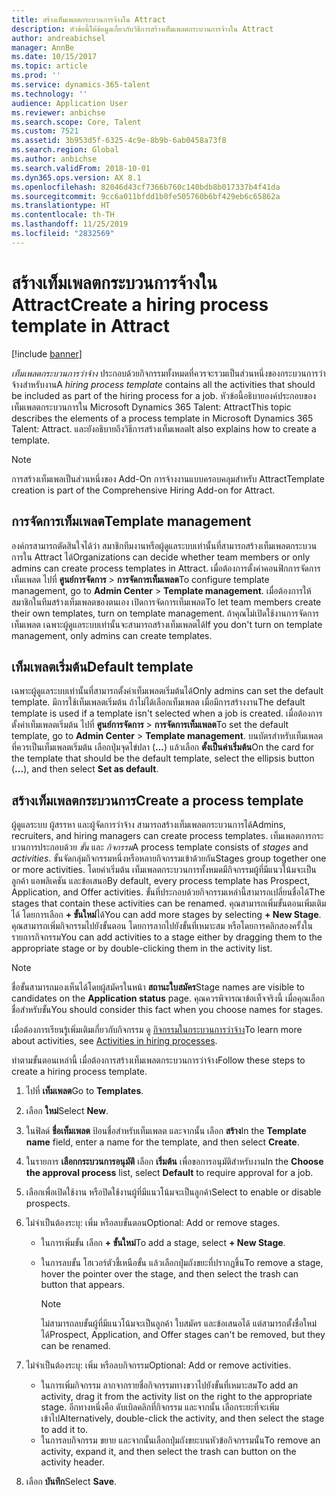```yaml
---
title: สร้างเท็มเพลตกระบวนการจ้างใน Attract
description: หัวข้อนี้ให้ข้อมูลเกี่ยวกับวิธีการสร้างเท็มเพลตกระบวนการจ้างใน Attract
author: andreabichsel
manager: AnnBe
ms.date: 10/15/2017
ms.topic: article
ms.prod: ''
ms.service: dynamics-365-talent
ms.technology: ''
audience: Application User
ms.reviewer: anbichse
ms.search.scope: Core, Talent
ms.custom: 7521
ms.assetid: 3b953d5f-6325-4c9e-8b9b-6ab0458a73f8
ms.search.region: Global
ms.author: anbichse
ms.search.validFrom: 2018-10-01
ms.dyn365.ops.version: AX 8.1
ms.openlocfilehash: 82046d43cf7366b760c140bdb8b017337b4f41da
ms.sourcegitcommit: 9cc6a011bfdd1b0fe505760b6bf429eb6c65862a
ms.translationtype: HT
ms.contentlocale: th-TH
ms.lasthandoff: 11/25/2019
ms.locfileid: "2832569"
---
```

# <a name="create-a-hiring-process-template-in-attract"></a><span data-ttu-id="68600-103">สร้างเท็มเพลตกระบวนการจ้างใน Attract</span><span class="sxs-lookup"><span data-stu-id="68600-103">Create a hiring process template in Attract</span></span>

[!include [banner](includes/banner.md)]

<span data-ttu-id="68600-104">*เท็มเพลตกระบวนการว่าจ้าง* ประกอบด้วยกิจกรรมทั้งหมดที่ควรจะรวมเป็นส่วนหนึ่งของกระบวนการว่าจ้างสำหรับงาน</span><span class="sxs-lookup"><span data-stu-id="68600-104">A *hiring process template* contains all the activities that should be included as part of the hiring process for a job.</span></span> <span data-ttu-id="68600-105">หัวข้อนี้อธิบายองค์ประกอบของเท็มเพลตกระบวนการใน Microsoft Dynamics 365 Talent: Attract</span><span class="sxs-lookup"><span data-stu-id="68600-105">This topic describes the elements of a process template in Microsoft Dynamics 365 Talent: Attract.</span></span> <span data-ttu-id="68600-106">และยังอธิบายถึงวิธีการสร้างเท็มเพลต</span><span class="sxs-lookup"><span data-stu-id="68600-106">It also explains how to create a template.</span></span>

> [!NOTE]
> <span data-ttu-id="68600-107">การสร้างเท็มเพลเป็นส่วนหนึ่งของ Add-On การจ้างงานแบบครอบคลุมสำหรับ Attract</span><span class="sxs-lookup"><span data-stu-id="68600-107">Template creation is part of the Comprehensive Hiring Add-on for Attract.</span></span>

## <a name="template-management"></a><span data-ttu-id="68600-108">การจัดการเท็มเพลต</span><span class="sxs-lookup"><span data-stu-id="68600-108">Template management</span></span>

<span data-ttu-id="68600-109">องค์กรสามารถตัดสินใจได้ว่า สมาชิกทีมงานหรือผู้ดูแลระบบเท่านั้นที่สามารถสร้างเท็มเพลตกระบวนการใน Attract ได้</span><span class="sxs-lookup"><span data-stu-id="68600-109">Organizations can decide whether team members or only admins can create process templates in Attract.</span></span> <span data-ttu-id="68600-110">เมื่อต้องการตั้งค่าคอนฟิกการจัดการเท็มเพลต ไปที่ **ศูนย์การจัดการ** \> **การจัดการเท็มเพลต**</span><span class="sxs-lookup"><span data-stu-id="68600-110">To configure template management, go to **Admin Center** \> **Template management**.</span></span> <span data-ttu-id="68600-111">เมื่อต้องการให้สมาชิกในทีมสร้างเท็มเพลตของตนเอง เปิดการจัดการเท็มเพลต</span><span class="sxs-lookup"><span data-stu-id="68600-111">To let team members create their own templates, turn on template management.</span></span> <span data-ttu-id="68600-112">ถ้าคุณไม่เปิดใช้งานการจัดการเท็มเพลต เฉพาะผู้ดูแลระบบเท่านั้นจะสามารถสร้างเท็มเพลตได้</span><span class="sxs-lookup"><span data-stu-id="68600-112">If you don't turn on template management, only admins can create templates.</span></span>

## <a name="default-template"></a><span data-ttu-id="68600-113">เท็มเพลตเริ่มต้น</span><span class="sxs-lookup"><span data-stu-id="68600-113">Default template</span></span>

<span data-ttu-id="68600-114">เฉพาะผู้ดูแลระบบเท่านั้นที่สามารถตั้งค่าเท็มเพลตเริ่มต้นได้</span><span class="sxs-lookup"><span data-stu-id="68600-114">Only admins can set the default template.</span></span> <span data-ttu-id="68600-115">มีการใช้เท็มเพลตเริ่มต้น ถ้าไม่ได้เลือกเท็มเพลต เมื่อมีการสร้างงาน</span><span class="sxs-lookup"><span data-stu-id="68600-115">The default template is used if a template isn't selected when a job is created.</span></span> <span data-ttu-id="68600-116">เมื่อต้องการตั้งค่าเท็มเพลตเริ่มต้น ไปที่ **ศูนย์การจัดการ** \> **การจัดการเท็มเพลต**</span><span class="sxs-lookup"><span data-stu-id="68600-116">To set the default template, go to **Admin Center** \> **Template management**.</span></span> <span data-ttu-id="68600-117">บนบัตรสำหรับเท็มเพลตที่ควรเป็นเท็มเพลตเริ่มต้น เลือกปุ่มจุดไข่ปลา (**...**) แล้วเลือก **ตั้งเป็นค่าเริ่มต้น**</span><span class="sxs-lookup"><span data-stu-id="68600-117">On the card for the template that should be the default template, select the ellipsis button (**...**), and then select **Set as default**.</span></span>

## <a name="create-a-process-template"></a><span data-ttu-id="68600-118">สร้างเท็มเพลตกระบวนการ</span><span class="sxs-lookup"><span data-stu-id="68600-118">Create a process template</span></span>

<span data-ttu-id="68600-119">ผู้ดูแลระบบ ผู้สรรหา และผู้จัดการว่าจ้าง สามารถสร้างเท็มเพลตกระบวนการได้</span><span class="sxs-lookup"><span data-stu-id="68600-119">Admins, recruiters, and hiring managers can create process templates.</span></span> <span data-ttu-id="68600-120">เท็มเพลตการกระบวนการประกอบด้วย *ขั้น* และ *กิจกรรม*</span><span class="sxs-lookup"><span data-stu-id="68600-120">A process template consists of *stages* and *activities*.</span></span> <span data-ttu-id="68600-121">ขั้นจัดกลุ่มกิจกรรมหนึ่งหรือหลายกิจกรรมเข้าด้วยกัน</span><span class="sxs-lookup"><span data-stu-id="68600-121">Stages group together one or more activities.</span></span> <span data-ttu-id="68600-122">โดยค่าเริ่มต้น เท็มเพลตกระบวนการทั้งหมดมีกิจกรรมผู้ที่มีแนวโน้มจะเป็นลูกค้า แอพลิเคชัน และข้อเสนอ</span><span class="sxs-lookup"><span data-stu-id="68600-122">By default, every process template has Prospect, Application, and Offer activities.</span></span> <span data-ttu-id="68600-123">ขั้นที่ประกอบด้วยกิจกรรมเหล่านี้สามารถเปลี่ยนชื่อได้</span><span class="sxs-lookup"><span data-stu-id="68600-123">The stages that contain these activities can be renamed.</span></span> <span data-ttu-id="68600-124">คุณสามารถเพิ่มขั้นตอนเพิ่มเติมได้ โดยการเลือก **+ ขั้นใหม่**ได้</span><span class="sxs-lookup"><span data-stu-id="68600-124">You can add more stages by selecting **+ New Stage**.</span></span> <span data-ttu-id="68600-125">คุณสามารถเพิ่มกิจกรรมไปยังขั้นตอน โดยการลากไปยังขั้นที่เหมาะสม หรือโดยการคลิกสองครั้งในรายการกิจกรรม</span><span class="sxs-lookup"><span data-stu-id="68600-125">You can add activities to a stage either by dragging them to the appropriate stage or by double-clicking them in the activity list.</span></span>

> [!NOTE]
> <span data-ttu-id="68600-126">ชื่อขั้นสามารถมองเห็นได้โดยผู้สมัครในหน้า **สถานะใบสมัคร**</span><span class="sxs-lookup"><span data-stu-id="68600-126">Stage names are visible to candidates on the **Application status** page.</span></span> <span data-ttu-id="68600-127">คุณควรพิจารณาข้อเท็จจริงนี้ เมื่อคุณเลือกชื่อสำหรับขั้น</span><span class="sxs-lookup"><span data-stu-id="68600-127">You should consider this fact when you choose names for stages.</span></span>

<span data-ttu-id="68600-128">เมื่อต้องการเรียนรู้เพิ่มเติมเกี่ยวกับกิจกรรม ดู [กิจกรรมในกระบวนการว่าจ้าง](./activities-attract.md)</span><span class="sxs-lookup"><span data-stu-id="68600-128">To learn more about activities, see [Activities in hiring processes](./activities-attract.md).</span></span>

<span data-ttu-id="68600-129">ทำตามขั้นตอนเหล่านี้ เมื่อต้องการสร้างเท็มเพลตกระบวนการว่าจ้าง</span><span class="sxs-lookup"><span data-stu-id="68600-129">Follow these steps to create a hiring process template.</span></span>

1. <span data-ttu-id="68600-130">ไปที่ **เท็มเพลต**</span><span class="sxs-lookup"><span data-stu-id="68600-130">Go to **Templates**.</span></span>
2. <span data-ttu-id="68600-131">เลือก **ใหม่**</span><span class="sxs-lookup"><span data-stu-id="68600-131">Select **New**.</span></span>
3. <span data-ttu-id="68600-132">ในฟิลด์ **ชื่อเท็มเพลต** ป้อนชื่อสำหรับเท็มเพลต และจากนั้น เลือก **สร้าง**</span><span class="sxs-lookup"><span data-stu-id="68600-132">In the **Template name** field, enter a name for the template, and then select **Create**.</span></span>
4. <span data-ttu-id="68600-133">ในรายการ **เลือกกระบวนการอนุมัติ** เลือก **เริ่มต้น** เพื่อขอการอนุมัติสำหรับงาน</span><span class="sxs-lookup"><span data-stu-id="68600-133">In the **Choose the approval process** list, select **Default** to require approval for a job.</span></span>
5. <span data-ttu-id="68600-134">เลือกเพื่อเปิดใช้งาน หรือปิดใช้งานผู้ที่มีแนวโน้มจะเป็นลูกค้า</span><span class="sxs-lookup"><span data-stu-id="68600-134">Select to enable or disable prospects.</span></span>
6. <span data-ttu-id="68600-135">ไม่จำเป็นต้องระบุ: เพิ่ม หรือลบขั้นตอน</span><span class="sxs-lookup"><span data-stu-id="68600-135">Optional: Add or remove stages.</span></span>

    - <span data-ttu-id="68600-136">ในการเพิ่มขั้น เลือก **+ ขั้นใหม่**</span><span class="sxs-lookup"><span data-stu-id="68600-136">To add a stage, select **+ New Stage**.</span></span>
    - <span data-ttu-id="68600-137">ในการลบขั้น โฮเวอร์ตัวชี้เหนือขั้น แล้วเลือกปุ่มถังขยะที่ปรากฏขึ้น</span><span class="sxs-lookup"><span data-stu-id="68600-137">To remove a stage, hover the pointer over the stage, and then select the trash can button that appears.</span></span>

        > [!NOTE]
        > <span data-ttu-id="68600-138">ไม่สามารถลบขั้นผู้ที่มีแนวโน้มจะเป็นลูกค้า ใบสมัคร และข้อเสนอได้ แต่สามารถตั้งชื่อใหม่ได้</span><span class="sxs-lookup"><span data-stu-id="68600-138">Prospect, Application, and Offer stages can't be removed, but they can be renamed.</span></span>

7. <span data-ttu-id="68600-139">ไม่จำเป็นต้องระบุ: เพิ่ม หรือลบกิจกรรม</span><span class="sxs-lookup"><span data-stu-id="68600-139">Optional: Add or remove activities.</span></span>

    - <span data-ttu-id="68600-140">ในการเพิ่มกิจกรรม ลากจากรายชื่อกิจกรรมทางขวาไปยังขั้นที่เหมาะสม</span><span class="sxs-lookup"><span data-stu-id="68600-140">To add an activity, drag it from the activity list on the right to the appropriate stage.</span></span> <span data-ttu-id="68600-141">อีกทางหนึ่งคือ ดับเบิลคลิกที่กิจกรรม และจากนั้น เลือกระยะที่จะเพิ่มเข้าไป</span><span class="sxs-lookup"><span data-stu-id="68600-141">Alternatively, double-click the activity, and then select the stage to add it to.</span></span>
    - <span data-ttu-id="68600-142">ในการลบกิจกรรม ขยาย และจากนั้นเลือกปุ่มถังขยะบนหัวข้อกิจกรรมนั้น</span><span class="sxs-lookup"><span data-stu-id="68600-142">To remove an activity, expand it, and then select the trash can button on the activity header.</span></span>

8. <span data-ttu-id="68600-143">เลือก **บันทึก**</span><span class="sxs-lookup"><span data-stu-id="68600-143">Select **Save**.</span></span>

